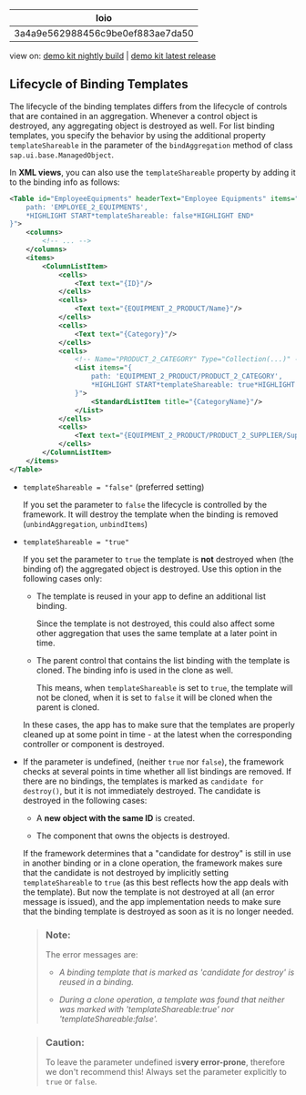 <!-- loio3a4a9e562988456c9be0ef883ae7da50 -->

| loio |
| -----|
| 3a4a9e562988456c9be0ef883ae7da50 |

<div id="loio">

view on: [demo kit nightly build](https://openui5nightly.hana.ondemand.com/#/topic/3a4a9e562988456c9be0ef883ae7da50) | [demo kit latest release](https://openui5.hana.ondemand.com/#/topic/3a4a9e562988456c9be0ef883ae7da50)</div>

## Lifecycle of Binding Templates

The lifecycle of the binding templates differs from the lifecycle of controls that are contained in an aggregation. Whenever a control object is destroyed, any aggregating object is destroyed as well. For list binding templates, you specify the behavior by using the additional property `templateShareable` in the parameter of the `bindAggregation` method of class `sap.ui.base.ManagedObject`.

In **XML views**, you can also use the `templateShareable` property by adding it to the binding info as follows:

``` xml
<Table id="EmployeeEquipments" headerText="Employee Equipments" items="{
    path: 'EMPLOYEE_2_EQUIPMENTS',
    *HIGHLIGHT START*templateShareable: false*HIGHLIGHT END*
}">
    <columns>
        <!-- ... -->
    </columns>
    <items>
        <ColumnListItem>
            <cells>
                <Text text="{ID}"/>
            </cells>
            <cells>
                <Text text="{EQUIPMENT_2_PRODUCT/Name}"/>
            </cells>
            <cells>
                <Text text="{Category}"/>
            </cells>
            <cells>
                <!-- Name="PRODUCT_2_CATEGORY" Type="Collection(...)" -->
                <List items="{
                    path: 'EQUIPMENT_2_PRODUCT/PRODUCT_2_CATEGORY',
                    *HIGHLIGHT START*templateShareable: true*HIGHLIGHT END*
                }">
                    <StandardListItem title="{CategoryName}"/>
                </List>
            </cells>
            <cells>
                <Text text="{EQUIPMENT_2_PRODUCT/PRODUCT_2_SUPPLIER/Supplier_Name}"/>
            </cells>
        </ColumnListItem>
    </items>
</Table>
```

-   `templateShareable = "false"` \(preferred setting\)

    If you set the parameter to `false` the lifecycle is controlled by the framework. It will destroy the template when the binding is removed \(`unbindAggregation`, `unbindItems`\)

-   `templateShareable = "true"`

    If you set the parameter to `true` the template is **not** destroyed when \(the binding of\) the aggregated object is destroyed. Use this option in the following cases only:

    -   The template is reused in your app to define an additional list binding.

        Since the template is not destroyed, this could also affect some other aggregation that uses the same template at a later point in time.

    -   The parent control that contains the list binding with the template is cloned. The binding info is used in the clone as well.

        This means, when `templateShareable` is set to `true`, the template will not be cloned, when it is set to `false` it will be cloned when the parent is cloned.


    In these cases, the app has to make sure that the templates are properly cleaned up at some point in time - at the latest when the corresponding controller or component is destroyed.

-   If the parameter is undefined, \(neither `true` nor `false`\), the framework checks at several points in time whether all list bindings are removed. If there are no bindings, the templates is marked as `candidate for destroy()`, but it is not immediately destroyed. The candidate is destroyed in the following cases:

    -   A **new object with the same ID** is created.

    -   The component that owns the objects is destroyed.


    If the framework determines that a "candidate for destroy" is still in use in another binding or in a clone operation, the framework makes sure that the candidate is not destroyed by implicitly setting `templateShareable` to `true` \(as this best reflects how the app deals with the template\). But now the template is not destroyed at all \(an error message is issued\), and the app implementation needs to make sure that the binding template is destroyed as soon as it is no longer needed.

    > ### Note:  
    > The error messages are:
    > 
    > -   *A binding template that is marked as 'candidate for destroy' is reused in a binding.*
    > 
    > -   *During a clone operation, a template was found that neither was marked with 'templateShareable:true' nor 'templateShareable:false'.* 

    > ### Caution:  
    > To leave the parameter undefined is**very error-prone**, therefore we don't recommend this! Always set the parameter explicitly to `true` or `false`.


